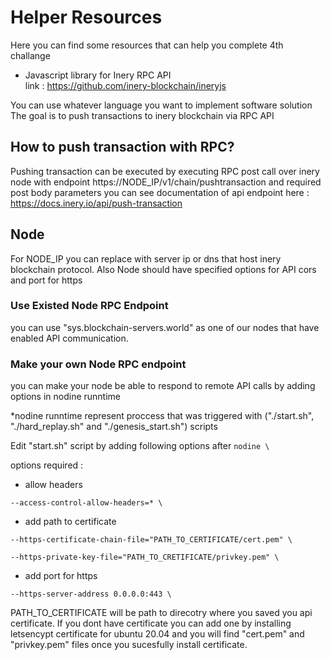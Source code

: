 # Helper Resources
Here you can find some resources that can help you complete 4th challange

- Javascript library for Inery RPC API  
link : https://github.com/inery-blockchain/ineryjs

You can use whatever language you want to implement software solution 
The goal is to push transactions to inery blockchain via RPC API

## How to push transaction with RPC?

Pushing transaction can be executed by executing RPC post call
over inery node with endpoint https://NODE_IP/v1/chain/pushtransaction
and required post body parameters 
you can see documentation of api endpoint here : https://docs.inery.io/api/push-transaction

## Node
For NODE_IP you can replace with server ip or dns that host inery blockchain protocol.
Also Node should have specified options for API cors and port for https

### Use Existed Node RPC Endpoint
you can use "sys.blockchain-servers.world" as one of our nodes that have enabled API communication.

### Make your own Node RPC endpoint
you can make your node be able to respond to remote API calls by adding options in nodine runntime 

*nodine runntime represent proccess that was triggered with 
("./start.sh", "./hard_replay.sh" and "./genesis_start.sh") scripts

Edit "start.sh" script by adding following options after  `nodine \`

options required :
- allow headers

`--access-control-allow-headers=* \`

- add path to certificate

`--https-certificate-chain-file="PATH_TO_CERTIFICATE/cert.pem" \`

`--https-private-key-file="PATH_TO_CRETIFICATE/privkey.pem" \`

- add port for https

`--https-server-address 0.0.0.0:443 \`

PATH_TO_CERTIFICATE will be path to direcotry where you saved you api certificate.
If you dont have certificate you can add one by installing letsencypt certificate for ubuntu  20.04 
and you will find "cert.pem" and "privkey.pem" files once you sucesfully install certificate.

